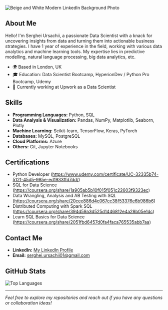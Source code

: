 ![Beige and White Modern LinkedIn Background Photo](https://github.com/UrSerghei/UrSerghei/assets/128091943/d82f2dcf-eacc-4ca5-bf43-35c3ff0cda3e)

## About Me

Hello! I'm Serghei Ursachii, a passionate Data Scientist with a knack for uncovering insights from data and turning them into actionable business strategies. I have 1 year of experience in the field, working with various data analytics and machine learning tools. My expertise lies in predictive modelling, natural language processing, big data analytics, etc.

- 🌍 Based in London, UK
- 🎓 Education: Data Scientist Bootcamp, HyperionDev / Python Pro Bootcamp, Udemy
- 💼 Currently working at Upwork as a Data Scientist

## Skills

- **Programming Languages:** Python, SQL
- **Data Analysis & Visualization:** Pandas, NumPy, Matplotlib, Seaborn, Plotly
- **Machine Learning:** Scikit-learn, TensorFlow, Keras, PyTorch
- **Databases:** MySQL, PostgreSQL
- **Cloud Platforms:** Azure
- **Others:** Git, Jupyter Notebooks


## Certifications

- Python Developer (https://www.udemy.com/certificate/UC-32335b74-512f-45d5-985e-ed1933ffd7dd/)
- SQL for Data Science (https://coursera.org/share/1a905ab5b10f015f051c22603f9323ec)
- Data Wrangling, Analysis and AB Testing with SQL (https://coursera.org/share/20cee886d4c067cc38f53376e6b986b6)
- Distributed Computing with Spark SQL (https://coursera.org/share/394d59a3d525d1446812e4a28b05e1dc)
- Learn SQL Basics for Data Science (https://coursera.org/share/2051fbd6457d0fa4faca765535abb7aa)

## Contact Me

- **LinkedIn:** [My LinkedIn Profile](https://www.linkedin.com/in/serghei-ursachii-254b39153/)
- **Email:** [serghei.ursachii01@gmail.com](mailto:serghei.ursachii01@gmail.com)

## GitHub Stats

![Top Languages](https://github-readme-stats.vercel.app/api/top-langs/?username=UrSerghei&layout=compact&theme=chartreuse-light)

---

*Feel free to explore my repositories and reach out if you have any questions or collaboration ideas!*
